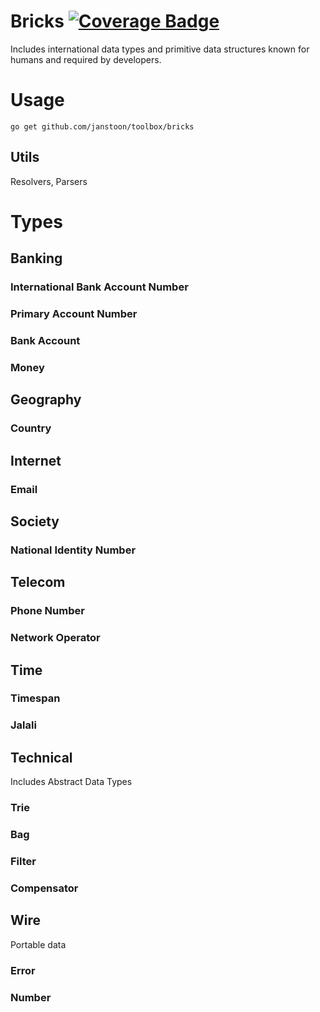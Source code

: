 # Bricks [![Coverage Badge][bdg-cov-bricks]][action-tests]
Includes international data types and primitive data structures known for humans and required by developers.

# Usage

```shell
go get github.com/janstoon/toolbox/bricks
```

## Utils
Resolvers, Parsers

# Types

## Banking
### International Bank Account Number
### Primary Account Number
### Bank Account
### Money

## Geography
### Country

## Internet
### Email

## Society
### National Identity Number

## Telecom
### Phone Number
### Network Operator

## Time
### Timespan
### Jalali

## Technical
Includes Abstract Data Types
### Trie
### Bag
### Filter
### Compensator

## Wire
Portable data
### Error
### Number

[action-tests]: https://github.com/janstoon/toolbox/actions?query=branch%3Amaster+workflow%3Atests
[bdg-cov-bricks]: https://img.shields.io/endpoint?url=https://gist.githubusercontent.com/pouyanh/69229998008a13b9b87590ebe50ecded/raw/janstoon_toolbox_bricks_refs_heads_master.json
